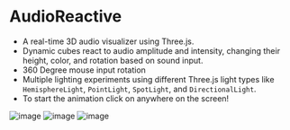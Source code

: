 # AudioReactive

- A real-time 3D audio visualizer using Three.js.
- Dynamic cubes react to audio amplitude and intensity, changing their height, color, and rotation based on sound input.
- 360 Degree mouse input rotation
- Multiple lighting experiments using different Three.js light types like `HemisphereLight`, `PointLight`, `SpotLight`, and `DirectionalLight`.
- To start the animation click on anywhere on the screen!

![image](https://github.com/user-attachments/assets/70615053-1c7b-45df-81c0-e11a55f510e6)
![image](https://github.com/user-attachments/assets/47699601-2599-4219-a03e-565362a07366)
![image](https://github.com/user-attachments/assets/4c77508d-a2fc-49e7-83f1-451f553da10d)


